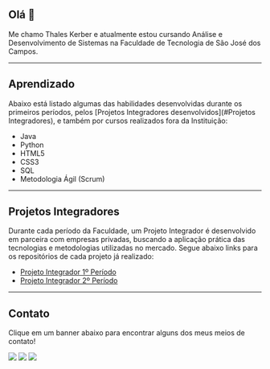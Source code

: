 ## Olá 👋

Me chamo Thales Kerber e atualmente estou cursando Análise e Desenvolvimento de Sistemas na Faculdade de Tecnologia de São José dos Campos.

---

## Aprendizado

Abaixo está listado algumas das habilidades desenvolvidas durante os primeiros períodos, pelos [Projetos Integradores desenvolvidos](#Projetos Integradores), e também por cursos realizados fora da Instituição:

* Java
* Python
* HTML5
* CSS3
* SQL
* Metodologia Ágil (Scrum)

---

## Projetos Integradores

Durante cada período da Faculdade, um Projeto Integrador é desenvolvido em parceira com empresas privadas, buscando a aplicação prática das tecnologias e metodologias utilizadas no mercado. Segue abaixo links para os repositórios de cada projeto já realizado:

* [Projeto Integrador 1º Período](https://github.com/thaleskerber/Projeto-Integrador-1-Semestre)
* [Projeto Integrador 2º Período](https://github.com/thaleskerber/Projeto-Integrador-2-Semestre)

---

## Contato

Clique em um banner abaixo para encontrar alguns dos meus meios de contato!

<a href="https://www.linkedin.com/in/thales-kerber-771339206/" target="_blank"><img src="https://img.shields.io/badge/-LinkedIn-%230077B5?style=for-the-badge&logo=linkedin&logoColor=white" target="_blank"></a>
<a href="https://www.instagram.com/luccakerber/" target="_blank"><img src="https://img.shields.io/badge/-Instagram-%23E4405F?style=for-the-badge&logo=instagram&logoColor=white" target="_blank"></a>
<a href = "mailto:thaleskerber@gmail.com"><img src="https://img.shields.io/badge/Gmail-D14836?style=for-the-badge&logo=gmail&logoColor=white" target="_blank"></a>
